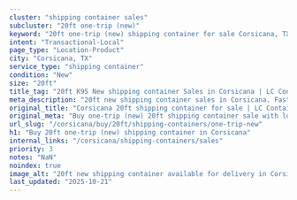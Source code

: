 ```yaml
---
cluster: "shipping container sales"
subcluster: "20ft one-trip (new)"
keyword: "20ft one-trip (new) shipping container for sale Corsicana, TX"
intent: "Transactional-Local"
page_type: "Location-Product"
city: "Corsicana, TX"
service_type: "shipping container"
condition: "New"
size: "20ft"
title_tag: "20ft K95 New shipping container Sales in Corsicana | LC Container"
meta_description: "20ft new shipping container sales in Corsicana. Fast delivery, competitive pricing. Serving shipping containers area. Quote ID: LA3. Call (214) 524-4168 for your free quote today."
original_title: "Corsicana 20ft shipping container for sale | LC Container"
original_meta: "Buy one-trip (new) 20ft shipping container sale with local delivery in Corsicana, TX. LC Container — local Since 2003. Request a fast quote today."
url_slug: "/corsicana/buy/20ft/shipping-containers/one-trip-new"
h1: "Buy 20ft one-trip (new) shipping container in Corsicana"
internal_links: "/corsicana/shipping-containers/sales"
priority: 3
notes: "NaN"
noindex: true
image_alt: "20ft new shipping container available for delivery in Corsicana"
last_updated: "2025-10-21"
---
```


<!-- TODO: Add unique city/inventory copy, images, and internal links here. -->
